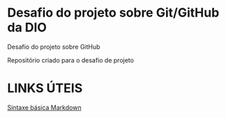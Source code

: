 # Desafio do projeto sobre Git/GitHub da DIO

Desafio do projeto sobre GitHub

Repositório criado para o desafio de projeto

# LINKS ÚTEIS
[Sintaxe básica Markdown](https://www.markdownguide.org/basic-syntax/)
